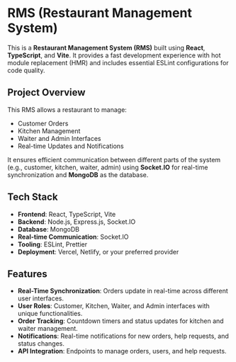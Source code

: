 # RMS (Restaurant Management System)

This is a **Restaurant Management System (RMS)** built using **React**, **TypeScript**, and **Vite**. It provides a fast development experience with hot module replacement (HMR) and includes essential ESLint configurations for code quality.

## Project Overview

This RMS allows a restaurant to manage:

- Customer Orders
- Kitchen Management
- Waiter and Admin Interfaces
- Real-time Updates and Notifications

It ensures efficient communication between different parts of the system (e.g., customer, kitchen, waiter, admin) using **Socket.IO** for real-time synchronization and **MongoDB** as the database.

## Tech Stack

- **Frontend**: React, TypeScript, Vite
- **Backend**: Node.js, Express.js, Socket.IO
- **Database**: MongoDB
- **Real-time Communication**: Socket.IO
- **Tooling**: ESLint, Prettier
- **Deployment**: Vercel, Netlify, or your preferred provider

## Features

- **Real-Time Synchronization**: Orders update in real-time across different user interfaces.
- **User Roles**: Customer, Kitchen, Waiter, and Admin interfaces with unique functionalities.
- **Order Tracking**: Countdown timers and status updates for kitchen and waiter management.
- **Notifications**: Real-time notifications for new orders, help requests, and status changes.
- **API Integration**: Endpoints to manage orders, users, and help requests.
